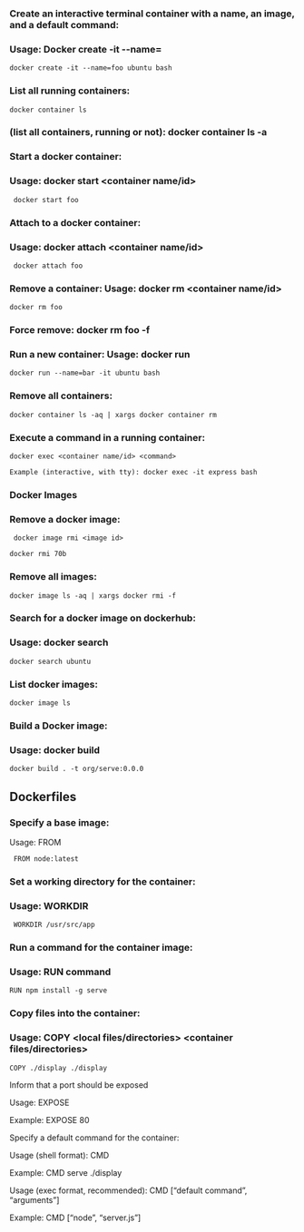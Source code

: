 ### Create an interactive terminal container with a name, an image, and a default command:

### Usage: Docker create -it --name=<name> <image> <command>
```
docker create -it --name=foo ubuntu bash
```

### List all running containers:

```
docker container ls
```
### (list all containers, running or not): docker container ls -a

### Start a docker container:

### Usage: docker start <container name/id>

```
 docker start foo
 ```

### Attach to a docker container:

### Usage:  docker attach <container name/id>

```
 docker attach foo
```

### Remove a container: Usage: docker rm <container name/id>

```
docker rm foo
```
### Force remove: docker rm foo -f

### Run a new container: Usage: docker run <image> <command>

```
docker run --name=bar -it ubuntu bash
```

### Remove all containers:

```
docker container ls -aq | xargs docker container rm
```
### Execute a command in a running container:

```
docker exec <container name/id> <command>

Example (interactive, with tty): docker exec -it express bash
```
### Docker Images

### Remove a docker image:

```
 docker image rmi <image id>

docker rmi 70b
```
### Remove all images:
```
docker image ls -aq | xargs docker rmi -f
```

### Search for a docker image on dockerhub:

### Usage: docker search <image>

```
docker search ubuntu
```

### List docker images:
```
docker image ls
```
### Build a Docker image:

### Usage: docker build <path>

```
docker build . -t org/serve:0.0.0
```

## Dockerfiles

### Specify a base image:

Usage: FROM <base image>

```
 FROM node:latest
```
### Set a working directory for the container:

### Usage: WORKDIR <dir>

```
 WORKDIR /usr/src/app
```
### Run a command for the container image:

### Usage: RUN command

```
RUN npm install -g serve
```
### Copy files into the container:

### Usage: COPY <local files/directories> <container files/directories>

```
COPY ./display ./display
```

Inform that a port should be exposed

Usage: EXPOSE <port>

Example: EXPOSE 80

Specify a default command for the container:

Usage (shell format): CMD <default command>

Example: CMD serve ./display

Usage (exec format, recommended): CMD [“default command”, “arguments”]

Example: CMD [“node”, “server.js”]